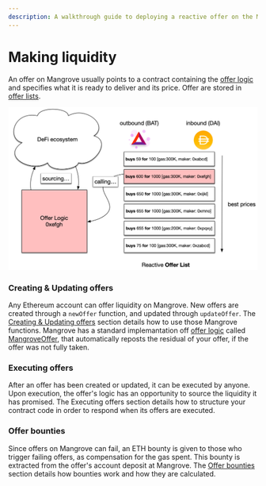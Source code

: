 ```yaml
---
description: A walkthrough guide to deploying a reactive offer on the Mangrove
---
```


# Making liquidity

An offer on Mangrove usually points to a contract containing the [offer logic](maker-contract.md) and specifies what it is ready to deliver and its price. Offer are stored in [offer lists](../data-structures/market.md).

![When a reactive Offer is matched, the contract implementing its logic is called by Mangrove](../.gitbook/assets/MakerOffer.png)

### Creating & Updating offers

Any Ethereum account can offer liquidity on Mangrove. New offers are created through a `newOffer` function, and updated through `updateOffer`. The [Creating & Updating offers](reactive-offer.md) section details how to use those Mangrove functions. Mangrove has a standard implemantation off [offer logic](maker-contract.md) called [MangroveOffer](mangrove-offer.md), that automatically reposts the residual of your offer, if the offer was not fully taken.

### Executing offers

After an offer has been created or updated, it can be executed by anyone. Upon execution, the offer's logic has an opportunity to source the liquidity it has promised. The Executing offers section details how to structure your contract code in order to respond when its offers are executed.

### Offer bounties
<!-- The link "Offer bounties" make no sense -->
Since offers on Mangrove can fail, an ETH bounty is given to those who trigger failing offers, as compensation for the gas spent. This bounty is extracted from the offer's account deposit at Mangrove. The [Offer bounties](./#offer-bounties) section details how bounties work and how they are calculated.
